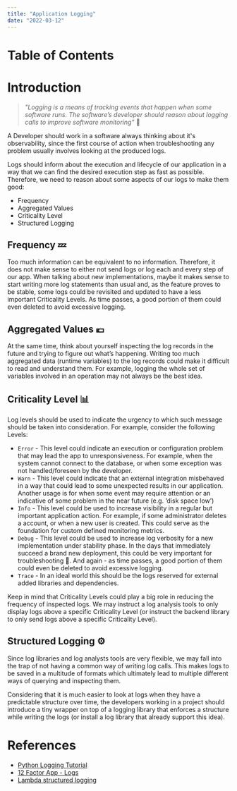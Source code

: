 ```yaml
---
title: "Application Logging"
date: "2022-03-12"
---
```


# Table of Contents

# Introduction


> *"Logging is a means of tracking events that happen when some software runs. The software’s developer should reason about logging calls to improve software monitoring"* :pencil:

A Developer should work in a software always thinking about it's observability, since the first course of action when troubleshooting any problem usually involves looking at the produced logs.

Logs should inform about the execution and lifecycle of our application in a way that we can find the desired execution step as fast as possible. Therefore, we need to reason about some aspects of our logs to make them good:

* Frequency
* Aggregated Values
* Criticality Level
* Structured Logging

## Frequency :zzz:

Too much information can be equivalent to no information. Therefore, it does not make sense to either not send logs or log each and every step of our app. When talking about new implementations, maybe it makes sense to start writing more log statements than usual and, as the feature proves to be stable, some logs could be revisited and updated to have a less important Criticality Levels. As time passes, a good portion of them could even deleted to avoid excessive logging.

## Aggregated Values :euro:

At the same time, think about yourself inspecting the log records in the future and trying to figure out what’s happening. Writing too much aggregated data (runtime variables) to the log records could make it difficult to read and understand them. For example, logging the whole set of variables involved in an operation may not always be the best idea.

## Criticality Level :bar_chart:

Log levels should be used to indicate the urgency to which such message should be taken into consideration. For example, consider the following Levels:

* `Error` - This level could indicate an execution or configuration problem that may lead the app to unresponsiveness. For example, when the system cannot connect to the database, or when some exception was not handled/foreseen by the developer.
* `Warn` - This level could indicate that an external integration misbehaved in a way that could lead to some unexpected results in our application. Another usage is for when some event may require attention or an indicative of some problem in the near future (e.g. ‘disk space low’)
* `Info` - This level could be used to increase visibility in a regular but important application action. For example, if some administrator deletes a account, or when a new user is created. This could serve as the foundation for custom defined monitoring metrics.
* `Debug` - This level could be used to increase log verbosity for a new implementation under stability phase. In the days that immediately succeed a brand new deployment, this could be very important for troubleshooting :bug:. And again - as time passes, a good portion of them could even be deleted to avoid excessive logging.
* `Trace` - In an ideal world this should be the logs reserved for external added libraries and dependencies.

Keep in mind that Criticality Levels could play a big role in reducing the frequency of inspected logs. We may instruct a log analysis tools to only display logs above a specific Criticality Level (or instruct the backend library to only send logs above a specific Criticality Level).

## Structured Logging :gear:
Since log libraries and log analysts tools are very flexible, we may fall into the trap of not having a common way of writing log calls. This makes logs to be saved in a multitude of formats which ultimately lead to multiple different ways of querying and inspecting them. 

Considering that it is much easier to look at logs when they have a predictable structure over time, the developers working in a project should introduce a tiny wrapper on top of a logging library that enforces a structure while writing the logs (or install a log library that already support this idea).


# References

* [Python Logging Tutorial](https://docs.python.org/3.8/howto/logging.html#logging-basic-tutorial)
* [12 Factor App - Logs](https://12factor.net/logs)
* [Lambda structured logging](https://docs.aws.amazon.com/lambda/latest/operatorguide/parse-logs.html)
